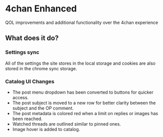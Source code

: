 # 4chan Enhanced
QOL improvements and additional functionality over the 4chan experience
## What does it do?
### Settings sync
All of the settings the site stores in the local storage and cookies are also stored in the chrome sync storage.
### Catalog UI Changes
- The post menu dropdown has been converted to buttons for quicker access.
- The post subject is moved to a new row for better clarity between the subject and the OP comment.
- The post metadata is colored red when a limit on replies or images has been reached.
- Watched threads are outlined similar to pinned ones.
- Image hover is added to catalog.